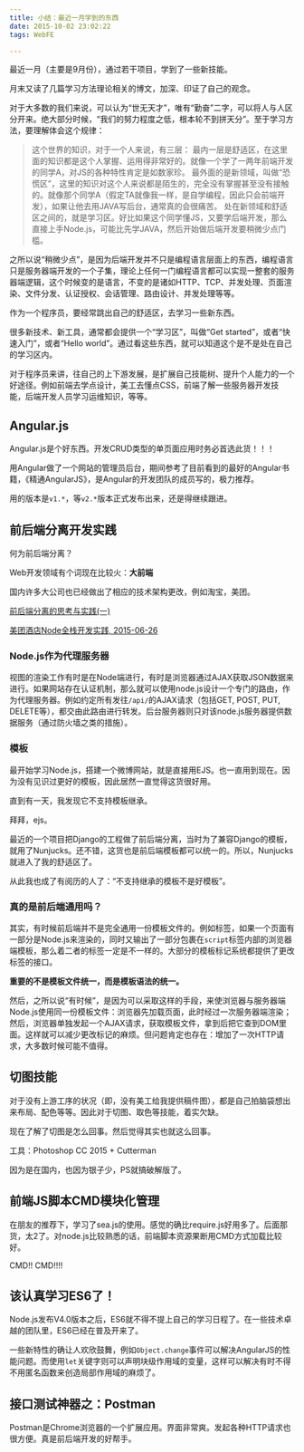 ```yaml
---
title: 小结：最近一月学到的东西
date: 2015-10-02 23:02:22
tags: WebFE

---
```


最近一月（主要是9月份），通过若干项目，学到了一些新技能。

月末又读了几篇学习方法理论相关的博文，加深、印证了自己的观念。

对于大多数的我们来说，可以认为“世无天才”，唯有“勤奋”二字，可以将人与人区分开来。绝大部分时候，“我们的努力程度之低，根本轮不到拼天分”。至于学习方法，要理解体会这个规律：

> 这个世界的知识，对于一个人来说，有三层：
> 最内一层是舒适区，在这里面的知识都是这个人掌握、运用得非常好的。就像一个学了一两年前端开发的同学A，对JS的各种特性肯定是如数家珍。
> 最外面的是新领域，叫做“恐慌区”，这里的知识对这个人来说都是陌生的，完全没有掌握甚至没有接触的。就像那个同学A（假定TA就像我一样，是自学编程，因此只会前端开发），如果让他去用JAVA写后台，通常真的会很痛苦。
> 处在新领域和舒适区之间的，就是学习区。好比如果这个同学懂JS，又要学后端开发，那么直接上手Node.js，可能比先学JAVA，然后开始做后端开发要稍微少点门槛。

<!-- more -->

之所以说“稍微少点”，是因为后端开发并不只是编程语言层面上的东西，编程语言只是服务器端开发的一个子集，理论上任何一门编程语言都可以实现一整套的服务器端逻辑，这个时候变的是语言，不变的是诸如HTTP、TCP、并发处理、页面渲染、文件分发、认证授权、会话管理、路由设计、并发处理等等。

作为一个程序员，要经常跳出自己的舒适区，去学习一些新东西。

很多新技术、新工具，通常都会提供一个“学习区”，叫做“Get started”，或者“快速入门”，或者“Hello world”。通过看这些东西，就可以知道这个是不是处在自己的学习区内。

对于程序员来讲，往自己的上下游发展，是扩展自己技能树、提升个人能力的一个好途径。例如前端去学点设计，美工去懂点CSS，前端了解一些服务器开发技能，后端开发人员学习运维知识，等等。

## Angular.js
Angular.js是个好东西。开发CRUD类型的单页面应用时务必首选此货！！！

用Angular做了一个网站的管理员后台，期间参考了目前看到的最好的Angular书籍，《精通AngularJS》，是Angular的开发团队的成员写的，极力推荐。

用的版本是`v1.*`，等`v2.*`版本正式发布出来，还是得继续跟进。

## 前后端分离开发实践

何为前后端分离？

Web开发领域有个词现在比较火：__大前端__

国内许多大公司也已经做出了相应的技术架构更改，例如淘宝，美团。

[前后端分离的思考与实践(一)](http://ued.taobao.org/blog/2014/04/full-stack-development-with-nodejs/)

[美团酒店Node全栈开发实践, 2015-06-26](http://tech.meituan.com/node-fullstack-development-practice.html)

### Node.js作为代理服务器
视图的渲染工作有时是在Node端进行，有时是浏览器通过AJAX获取JSON数据来进行。如果网站存在认证机制，那么就可以使用node.js设计一个专门的路由，作为代理服务器。例如约定所有发往`/api/`的AJAX请求（包括GET, POST, PUT, DELETE等），都交由此路由进行转发。后台服务器则只对该node.js服务器提供数据服务（通过防火墙之类的措施）。

### 模板
最开始学习Node.js，搭建一个微博网站，就是直接用EJS。也一直用到现在。因为没有见识过更好的模板，因此居然一直觉得这货很好用。

直到有一天，我发现它不支持模板继承。

拜拜，ejs。

最近的一个项目把Django的工程做了前后端分离，当时为了兼容Django的模板，就用了Nunjucks。还不错，这货也是前后端模板都可以统一的。所以，Nunjucks就进入了我的舒适区了。

从此我也成了有阅历的人了：“不支持继承的模板不是好模板”。

### 真的是前后端通用吗？
其实，有时候前后端并不是完全通用一份模板文件的。例如标签，如果一个页面有一部分是Node.js来渲染的，同时又输出了一部分包裹在`script`标签内部的浏览器端模板，那么着二者的标签一定是不一样的。大部分的模板标记系统都提供了更改标签的接口。

__重要的不是模板文件统一，而是模板语法的统一。__

然后，之所以说“有时候”，是因为可以采取这样的手段，来使浏览器与服务器端Node.js使用同一份模板文件：浏览器先加载页面，此时经过一次服务器端渲染；然后，浏览器单独发起一个AJAX请求，获取模板文件，拿到后把它查到DOM里面。这样就可以减少更改标记的麻烦。但问题肯定也存在：增加了一次HTTP请求，大多数时候可能不值得。

## 切图技能

对于没有上游工序的状况（即，没有美工给我提供稿件图），都是自己拍脑袋想出来布局、配色等等。因此对于切图、取色等技能，着实欠缺。

现在了解了切图是怎么回事。然后觉得其实也就这么回事。

工具：Photoshop CC 2015 + Cutterman

因为是在国内，也因为银子少，PS就搞破解版了。

## 前端JS脚本CMD模块化管理

在朋友的推荐下，学习了sea.js的使用。感觉的确比require.js好用多了。后面那货，太2了。对node.js比较熟悉的话，前端脚本资源果断用CMD方式加载比较好。

CMD!! CMD!!!!

## 该认真学习ES6了！
Node.js发布V4.0版本之后，ES6就不得不提上自己的学习日程了。在一些技术卓越的团队里，ES6已经在普及开来了。

一些新特性的确让人欢欣鼓舞，例如`Object.change`事件可以解决AngularJS的性能问题。而使用`let`关键字则可以声明块级作用域的变量，这样可以解决有时不得不用匿名函数来创造局部作用域的麻烦了。

## 接口测试神器之：Postman

Postman是Chrome浏览器的一个扩展应用。界面非常爽。发起各种HTTP请求也很方便。真是前后端开发的好帮手。